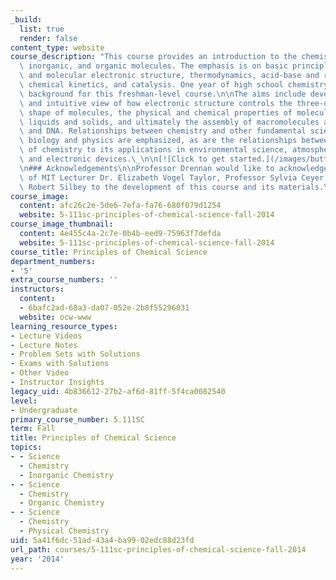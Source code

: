 ```yaml
---
_build:
  list: true
  render: false
content_type: website
course_description: "This course provides an introduction to the chemistry of biological,\
  \ inorganic, and organic molecules. The emphasis is on basic principles of atomic\
  \ and molecular electronic structure, thermodynamics, acid-base and redox equilibria,\
  \ chemical kinetics, and catalysis. One year of high school chemistry is the expected\
  \ background for this freshman-level course.\n\nThe aims include developing a unified\
  \ and intuitive view of how electronic structure controls the three-dimensional\
  \ shape of molecules, the physical and chemical properties of molecules in gases,\
  \ liquids and solids, and ultimately the assembly of macromolecules as in polymers\
  \ and DNA. Relationships between chemistry and other fundamental sciences such as\
  \ biology and physics are emphasized, as are the relationships between the science\
  \ of chemistry to its applications in environmental science, atmospheric chemistry\
  \ and electronic devices.\_\n\n[![Click to get started.](/images/button_start.png)](pages/syllabus)\n\
  \n### Acknowledgements\n\nProfessor Drennan would like to acknowledge the contributions\
  \ of MIT Lecturer Dr. Elizabeth Vogel Taylor, Professor Sylvia Ceyer, and Professor\
  \ Robert Silbey to the development of this course and its materials.\n"
course_image:
  content: afc26c2e-5de6-7efa-fa76-680f079d1254
  website: 5-111sc-principles-of-chemical-science-fall-2014
course_image_thumbnail:
  content: 4e455c4a-2c7e-0b4b-eed9-75963f7defda
  website: 5-111sc-principles-of-chemical-science-fall-2014
course_title: Principles of Chemical Science
department_numbers:
- '5'
extra_course_numbers: ''
instructors:
  content:
  - 6bafc2ad-68a3-da07-052e-2b8f55296031
  website: ocw-www
learning_resource_types:
- Lecture Videos
- Lecture Notes
- Problem Sets with Solutions
- Exams with Solutions
- Other Video
- Instructor Insights
legacy_uid: 4b836612-27b2-af6d-81ff-5f4ca0082540
level:
- Undergraduate
primary_course_number: 5.111SC
term: Fall
title: Principles of Chemical Science
topics:
- - Science
  - Chemistry
  - Inorganic Chemistry
- - Science
  - Chemistry
  - Organic Chemistry
- - Science
  - Chemistry
  - Physical Chemistry
uid: 5a41f6dc-51ad-43a4-ba99-02edc88d23fd
url_path: courses/5-111sc-principles-of-chemical-science-fall-2014
year: '2014'
---
```


